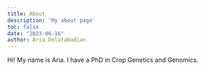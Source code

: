 ```yaml
---
title: About
description: 'My about page'
toc: false
date: "2023-06-16"
author: Aria Dolatabadian
---
```


Hi! My name is Aria. I have a PhD in Crop Genetics and Genomics.

